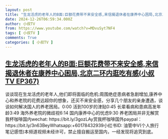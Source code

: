 ```yaml
---
layout: post
title: "生龙活虎的老年人的B面:巨额花费带不来安全感,来信揭退休者在康养中心困局,北京二环内逛吃有感(小叔TV EP367)"
date: 2024-12-26T06:59:34.000Z
author: 小叔TV
from: https://www.youtube.com/watch?v=MDvuSyt7NF4
tags: [ 小叔TV ]
comments: True
categories: [ 小叔TV ]
---
```

<!--1735196374000-->
[生龙活虎的老年人的B面:巨额花费带不来安全感,来信揭退休者在康养中心困局,北京二环内逛吃有感(小叔TV EP367)](https://www.youtube.com/watch?v=MDvuSyt7NF4)
------

<div>
谈谈现在生龙活虎的老年人,他们即将面临的危机:周围绝症患病者急剧增加,康养中心和养老院的花费远超你的想象，还买不来安全感，分享几个朋友的亲身遭遇，谈谈如何解决国人的养老困局。0:00 活到100岁的津贴0:45 长辈看病和患病高发年龄3:49 海外养老院的微歧视6:14 国内康养中心的忧虑9:30 养老困局并非无解赏我杯咖啡国内wechat: https://bit.ly/3gozLAy赏我杯咖啡国外paypal：https://bit.ly/3n63BeyWhatsapp:+60178432939小红书ID: 油管中V(个人旅行笔记感悟)本频道视频未经许可，禁止擅自搬运至国内，一经发现将追究到底。
</div>
